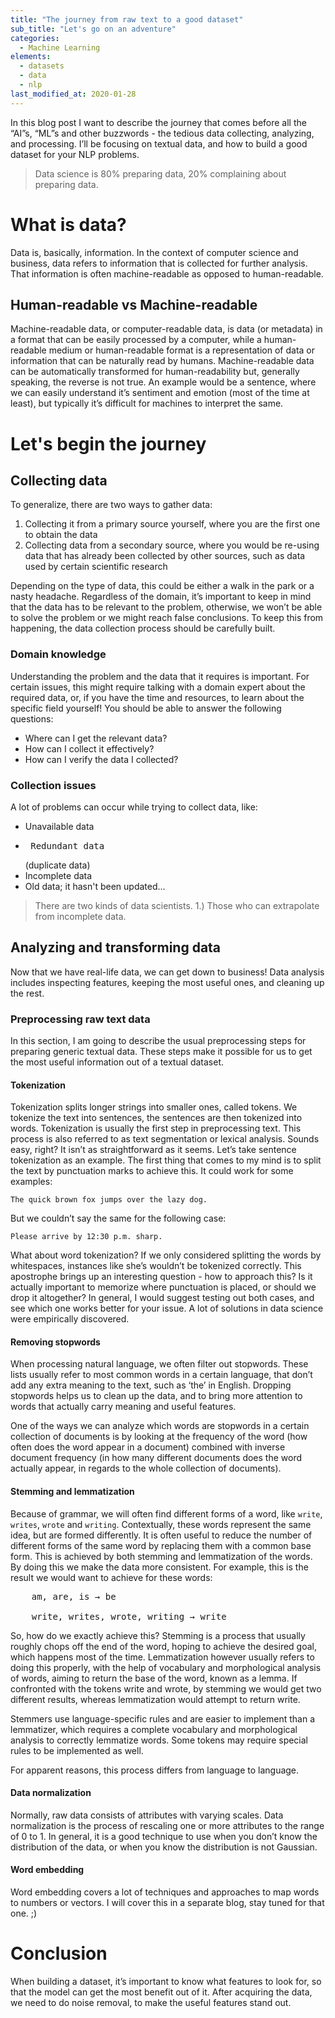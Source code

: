 ```yaml
---
title: "The journey from raw text to a good dataset"
sub_title: "Let's go on an adventure"
categories:
  - Machine Learning
elements:
  - datasets
  - data
  - nlp
last_modified_at: 2020-01-28
---
```


In this blog post I want to describe the journey that comes before all the “AI”s, “ML”s and other buzzwords - the tedious data collecting, analyzing, and processing. I’ll be focusing on textual data, and how to build a good dataset for your NLP problems.  

> Data science is 80% preparing data, 20% complaining about preparing data.


# What is data?

Data is, basically, information. In the context of computer science and business, data refers to information that is collected for further analysis. That information is often machine-readable as opposed to human-readable.

## Human-readable vs Machine-readable

Machine-readable data, or computer-readable data, is data (or metadata) in a format that can be easily processed by a computer, while a human-readable medium or human-readable format is a representation of data or information that can be naturally read by humans. Machine-readable data can be automatically transformed for human-readability but, generally speaking, the reverse is not true. An example would be a sentence, where we can easily understand it’s sentiment and emotion (most of the time at least), but typically it’s difficult for machines to interpret the same.

# Let's begin the journey

## Collecting data

To generalize, there are two ways to gather data:
  1. Collecting it from a primary source yourself, where you are the first one to obtain the data
  2. Collecting data from a secondary source, where you would be re-using data that has already been collected by other sources, such as data used by certain scientific research

Depending on the type of data, this could be either a walk in the park or a nasty headache. Regardless of the domain, it’s important to keep in mind that the data has to be relevant to the problem, otherwise, we won’t be able to solve the problem or we might reach false conclusions. To keep this from happening, the data collection process should be carefully built.

### Domain knowledge

Understanding the problem and the data that it requires is important. For certain issues, this might require talking with a domain expert about the required data, or, if you have the time and resources, to learn about the specific field yourself! You should be able to answer the following questions:

  * Where can I get the relevant data?
  * How can I collect it effectively?
  * How can I verify the data I collected?

### Collection issues

 A lot of problems can occur while trying to collect data, like:

  * Unavailable data
  * <pre> Redundant data </pre> (duplicate data)
  * Incomplete data
  * Old data; it hasn't been updated...

>  There are two kinds of data scientists. 1.) Those who can extrapolate from incomplete data.



## Analyzing and transforming data

Now that we have real-life data, we can get down to business! Data analysis includes inspecting features, keeping the most useful ones, and cleaning up the rest. 

### Preprocessing raw text data

In this section, I am going to describe the usual preprocessing steps for preparing generic textual data. These steps make it possible for us to get the most useful information out of a textual dataset. 

#### Tokenization

Tokenization splits longer strings into smaller ones, called tokens. We tokenize the text into sentences, the sentences are then tokenized into words. Tokenization is usually the first step in preprocessing text. This process is also referred to as text segmentation or lexical analysis. Sounds easy, right? It isn’t as straightforward as it seems. Let’s take sentence tokenization as an example. The first thing that comes to my mind is to split the text by punctuation marks to achieve this. It could work for some examples:

`The quick brown fox jumps over the lazy dog.`

But we couldn’t say the same for the following case:

`Please arrive by 12:30 p.m. sharp.`

What about word tokenization? If we only considered splitting the words by whitespaces, instances like     she’s wouldn’t be tokenized correctly. This apostrophe brings up an interesting question -  how to approach this? Is it actually important to memorize where punctuation is placed, or should we drop it altogether? In general, I would suggest testing out both cases, and see which one works better for your issue. A lot of solutions in data science were empirically discovered. 

#### Removing stopwords 

When processing natural language, we often filter out stopwords. These lists usually refer to most common words in a certain language, that don’t add any extra meaning to the text, such as ‘the’ in English. Dropping stopwords helps us to clean up the data, and to bring more attention to words that actually carry meaning and useful features. 

One of the ways we can analyze which words are stopwords in a certain collection of documents is by looking at the frequency of the word (how often does the word appear in a document) combined with inverse document frequency (in how many different documents does the word actually appear, in regards to the whole collection of documents). 

#### Stemming and lemmatization

Because of grammar, we will often find different forms of a word, like `write`, `writes`, `wrote` and `writing`. Contextually, these words represent the same idea, but are formed differently. It is often useful to reduce the number of different forms of the same word by replacing them with a common base form. This is achieved by both stemming and lemmatization of the words. By doing this we make the data more consistent.
For example, this is the result we would want to achieve for these words:

<pre>
    am, are, is → be

    write, writes, wrote, writing → write
</pre>

So, how do we exactly achieve this? Stemming is a process that usually roughly chops off the end of the word, hoping to achieve the desired goal, which happens most of the time. Lemmatization however usually refers to doing this properly, with the help of vocabulary and morphological analysis of words, aiming to return the base of the word, known as a lemma. If confronted with the tokens write and wrote, by stemming we would get two different results, whereas lemmatization would attempt to return write.

Stemmers use language-specific rules and are easier to implement than a lemmatizer, which requires a complete vocabulary and morphological analysis to correctly lemmatize words. Some tokens may require special rules to be implemented as well.
    
For apparent reasons, this process differs from language to language.


#### Data normalization

Normally, raw data consists of attributes with varying scales. Data normalization is the process of rescaling one or more attributes to the range of 0 to 1. In general, it is a good technique to use when you don’t know the distribution of the data, or when you know the distribution is not Gaussian.


#### Word embedding

Word embedding covers a lot of techniques and approaches to map words to numbers or vectors. I will cover this in a separate blog, stay tuned for that one. ;)

# Conclusion

When building a dataset, it’s important to know what features to look for, so that the model can get the most benefit out of it. After acquiring the data, we need to do noise removal, to make the useful features stand out.